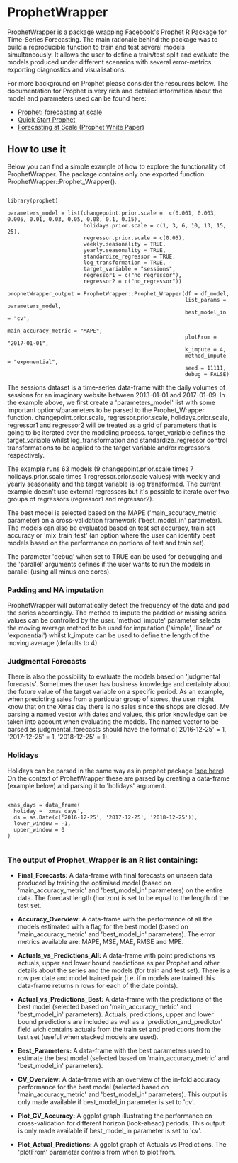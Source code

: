 # ProphetWrapper
ProphetWrapper is a package wrapping Facebook's Prophet R Package for Time-Series Forecasting. The main rationale behind the package was to build a reproducible function to train and test several models simultaneously. It allows the user to define a train/test split and evaluate the models produced under different scenarios with several error-metrics exporting diagnostics and visualisations.

For more background on Prophet please consider the resources below. The documentation for Prophet is very rich and detailed information about the model and parameters used can be found here:

- [Prophet: forecasting at scale](https://research.fb.com/prophet-forecasting-at-scale/ "Prophet: forecasting at scale")
- [Quick Start Prophet](https://facebook.github.io/prophet/docs/quick_start.html "Quick Start Prophet")
- [Forecasting at Scale (Prophet White Paper)](https://peerj.com/preprints/3190/ "Forecasting at Scale (Prophet White Paper)")


## How to use it

Below you can find a simple example of how to explore the functionality of ProphetWrapper. The package contains only one exported function ProphetWrapper::Prophet_Wrapper().


```{r eval=FALSE}

library(prophet)

parameters_model = list(changepoint.prior.scale =  c(0.001, 0.003, 0.005, 0.01, 0.03, 0.05, 0.08, 0.1, 0.15),
                        holidays.prior.scale = c(1, 3, 6, 10, 13, 15, 25),
                        regressor.prior.scale = c(0.05),
                        weekly.seasonality = TRUE,
                        yearly.seasonality = TRUE,
                        standardize_regressor = TRUE,
                        log_transformation = TRUE,
                        target_variable = "sessions",
                        regressor1 = c("no_regressor"),
                        regressor2 = c("no_regressor"))

prophetWrapper_output = ProphetWrapper::Prophet_Wrapper(df = df_model,
                                                        list_params = parameters_model,
                                                        best_model_in = "cv",
                                                        main_accuracy_metric = "MAPE",
                                                        plotFrom = "2017-01-01",
                                                        k_impute = 4, 
                                                        method_impute = "exponential",
                                                        seed = 11111,
                                                        debug = FALSE)
```

The sessions dataset is a time-series data-frame with the daily volumes of sessions for an imaginary website between 2013-01-01 and 2017-01-09.
In the example above, we first create a 'parameters_model' list with some important options/parameters to be parsed to the Prophet_Wrapper function. changepoint.prior.scale, regressor.prior.scale, holidays.prior.scale, regressor1 and regressor2 will be treated as a grid of parameters that is going to be iterated over the modeling process. target_variable defines the target_variable whilst log_transformation and standardize_regressor control transformations to be applied to the target variable and/or regressors respectively.

The example runs 63 models (9 changepoint.prior.scale times 7 holidays.prior.scale times 1 regressor.prior.scale values) with weekly and yearly seasonality and the target variable is log transformed. The current example doesn't use external regressors but it's possible to iterate over two groups of regressors (regressor1 and regressor2).

The best model is selected based on the MAPE ('main_accuracy_metric' parameter) on a cross-validation framework ('best_model_in' parameter). The models can also be evaluated based on test set accuracy, train set accuracy or 'mix_train_test' (an option where the user can identify best models based on the performance on portions of test and train set).

The parameter 'debug' when set to TRUE can be used for debugging and the 'parallel' arguments defines if the user wants to run the models in parallel (using all minus one cores).

### Padding and NA imputation

ProphetWrapper will automatically detect the frequency of the data and pad the series accordingly. The method to impute the padded or missing series values can be controlled by the user. 'method_impute' parameter selects the moving average method to be used for imputation ('simple', 'linear' or 'exponential') whilst k_impute can be used to define the length of the moving average (defaults to 4).


### Judgmental Forecasts

There is also the possibility to evaluate the models based on 'judgmental forecasts'. Sometimes the user has business knowledge and certainty about the future value of the target variable on a specific period. As an example, when predicting sales from a particular group of stores, the user might know that on the Xmas day there is no sales since the shops are closed. My parsing a named vector with dates and values, this prior knowledge can be taken into account when evaluating the models. The named vector to be parsed as judgmental_forecasts should have the format c('2016-12-25' = 1,  '2017-12-25' = 1, '2018-12-25' = 1).

### Holidays

Holidays can be parsed in the same way as in prophet package ([see here](https://facebook.github.io/prophet/docs/seasonality,_holiday_effects,_and_regressors.html "see here")). 
On the context of ProhetWrapper these are parsed by creating a data-frame (example below) and parsing it to 'holidays' argument.

```{r eval=FALSE}

xmas_days = data_frame(
  holiday = 'xmas_days',
  ds = as.Date(c('2016-12-25', '2017-12-25', '2018-12-25')),
  lower_window = -1,
  upper_window = 0
)


```

### The output of Prophet_Wrapper is an R list containing:

- **Final_Forecasts:** A data-frame with final forecasts on unseen data produced by training the optimised model (based on 'main_accuracy_metric' and 'best_model_in' parameters) on the entire data. The forecast length (horizon) is set to be equal to the length of the test set.

- **Accuracy_Overview:** A data-frame with the performance of all the models estimated with a flag for the best model (based on 'main_accuracy_metric' and 'best_model_in' parameters). The error metrics available are: MAPE, MSE, MAE, RMSE and MPE.

- **Actuals_vs_Predictions_All:** A data-frame with point predictions vs actuals, upper and lower bound predictions as per Prophet and other details about the series and the models (for train and test set). There is a row per date and model trained pair (i.e. if n models are trained this data-frame returns n rows for each of the date points).

- **Actual_vs_Predictions_Best:** A data-frame with the predictions of the best model (selected based on 'main_accuracy_metric' and 'best_model_in' parameters). Actuals, predictions, upper and lower bound predictions are included as well as a 'prediction_and_predictor' field wich contains actuals from the train set and predictions from the test set (useful when stacked models are used). 

- **Best_Parameters:** A data-frame with the best parameters used to estimate the best model (selected based on 'main_accuracy_metric' and 'best_model_in' parameters).

- **CV_Overview:** A data-frame with an overview of the in-fold accuracy performance for the best model (selected based on 'main_accuracy_metric' and 'best_model_in' parameters). This output is only made available if best_model_in parameter is set to 'cv'.

- **Plot_CV_Accuracy:** A ggplot graph illustrating the performance on cross-validation for different horizon (look-ahead) periods. This output is only made available if best_model_in parameter is set to 'cv'.

- **Plot_Actual_Predictions:** A ggplot graph of Actuals vs Predictions. The 'plotFrom' parameter controls from when to plot from.


